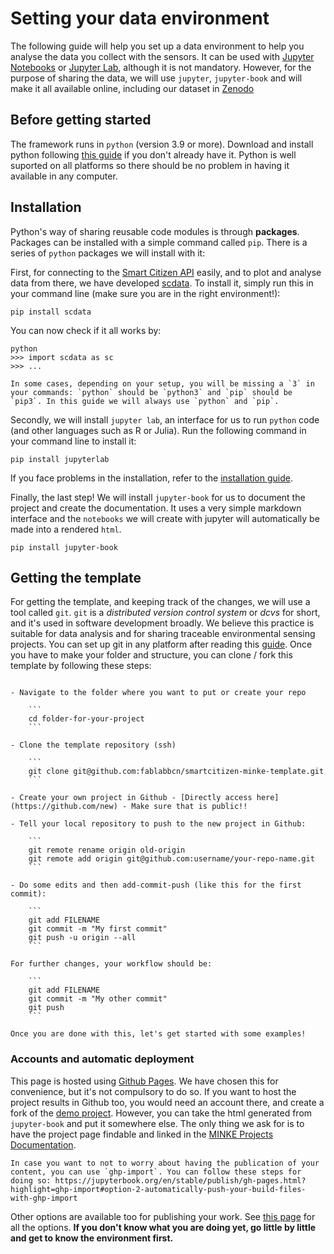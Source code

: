 # Setting your data environment

The following guide will help you set up a data environment to help you analyse the data you collect with the sensors. It can be used with [Jupyter Notebooks](https://jupyter.org/) or [Jupyter Lab](https://jupyterlab.readthedocs.io/en/stable/), although it is not mandatory. However, for the purpose of sharing the data, we will use `jupyter`, `jupyter-book` and will make it all available online, including our dataset in [Zenodo](https://zenodo.org)

## Before getting started

The framework runs in `python` (version 3.9 or more). Download and install python following [this guide](https://docs.python-guide.org/starting/installation/) if you don't already have it. Python is well suported on all platforms so there should be no problem in having it available in any computer.

## Installation

Python's way of sharing reusable code modules is through **packages**. Packages can be installed with a simple command called `pip`. There is a series of `python` packages we will install with it:

First, for connecting to the [Smart Citizen API](https://api.smartcitizen.me) easily, and to plot and analyse data from there, we have developed [scdata](https://pypi.org/project/scdata). To install it, simply run this in your command line (make sure you are in the right environment!):

```
pip install scdata
```

You can now check if it all works by:

```
python
>>> import scdata as sc
>>> ...
```

```{caution}
In some cases, depending on your setup, you will be missing a `3` in your commands: `python` should be `python3` and `pip` should be `pip3`. In this guide we will always use `python` and `pip`.
```

Secondly, we will install `jupyter lab`, an interface for us to run `python` code (and other languages such as R or Julia). Run the following command in your command line to install it:

```
pip install jupyterlab
```

If you face problems in the installation, refer to the [installation guide](https://jupyterlab.readthedocs.io/en/3.4.x/getting_started/installation.html).

Finally, the last step! We will install `jupyter-book` for us to document the project and create the documentation. It uses a very simple markdown interface and the `notebooks` we will create with jupyter will automatically be made into a rendered `html`.

```
pip install jupyter-book
```

## Getting the template

For getting the template, and keeping track of the changes, we will use a tool called `git`. `git` is a _distributed version control system_ or _dcvs_ for short, and it's used in software development broadly. We believe this practice is suitable for data analysis and for sharing traceable environmental sensing projects. You can set up git in any platform after reading this [guide](https://fablabbcn-projects.gitlab.io/learning/fabacademy-local-docs/guides/code/gitsetup/). Once you have to make your folder and structure, you can clone / fork this template by following these steps:


```{tip}    

- Navigate to the folder where you want to put or create your repo

	```
	cd folder-for-your-project
	```

- Clone the template repository (ssh)

	```
	git clone git@github.com:fablabbcn/smartcitizen-minke-template.git
	```

- Create your own project in Github - [Directly access here](https://github.com/new) - Make sure that is public!!

- Tell your local repository to push to the new project in Github:

	```
	git remote rename origin old-origin
	git remote add origin git@github.com:username/your-repo-name.git
	```

- Do some edits and then add-commit-push (like this for the first commit):

	```
	git add FILENAME
	git commit -m "My first commit" 
	git push -u origin --all
	```

For further changes, your workflow should be:

	```
	git add FILENAME 
	git commit -m "My other commit" 
	git push
	```

```

```{note}
Once you are done with this, let's get started with some examples!
```

### Accounts and automatic deployment

This page is hosted using [Github Pages](https://github.com/pages). We have chosen this for convenience, but it's not compulsory to do so. If you want to host the project results in Github too, you would need an account there, and create a fork of the [demo project](https://github.com/fablabbcn/smartcitizen-minke-template). However, you can take the html generated from `jupyter-book` and put it somewhere else. The only thing we ask for is to have the project page findable and linked in the [MINKE Projects Documentation](https://participatory-tech.docs.minke.eu/Projects/).

```{tip}
In case you want to not to worry about having the publication of your content, you can use `ghp-import`. You can follow these steps for doing so: https://jupyterbook.org/en/stable/publish/gh-pages.html?highlight=ghp-import#option-2-automatically-push-your-build-files-with-ghp-import
```

Other options are available too for publishing your work. See [this page](https://jupyterbook.org/en/stable/publish/gh-pages.html?highlight=ghp-import#github-pages-and-actions) for all the options. **If you don't know what you are doing yet, go little by little and get to know the environment first.**
